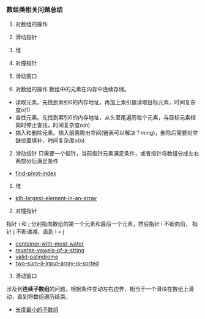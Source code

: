 ### 数组类相关问题总结
1. 对数组的操作
2. 滑动指针
1. 堆
2. 对撞指针
3. 滑动窗口

1. 对数组的操作
数组中的元素在内存中连续存储。

- 读取元素。先找到索引0的内存地址，再加上索引值读取目标元素，时间复杂度o(1)
- 查找元素。先找到索引0的内存地址，从头至尾遍历每个元素，与目标元素相同时停止查找，时间复杂度o(n)
- 插入和删除元素。插入前需腾出空间(链表可以解决？ming)，删除后需要对空缺位置填补，时间复杂度o(n)

2. 滑动指针
只需要一个指针，当前指针元素满足条件，或者指针将数组分成左右两部分后满足条件
- [find-pivot-index](https://leetcode-cn.com/problems/find-pivot-index/)

1. 堆
- [kth-largest-element-in-an-array](https://leetcode-cn.com/problems/kth-largest-element-in-an-array/)


2. 对撞指针

指针 i 和 j 分别指向数组的第一个元素和最后一个元素，然后指针 i 不断向前， 指针 j 不断递减，直到 i = j
- [container-with-most-water](https://leetcode-cn.com/problems/container-with-most-water/)
- [reverse-vowels-of-a-string](https://leetcode-cn.com/problems/reverse-vowels-of-a-string/)
- [valid-palindrome](https://leetcode-cn.com/problems/valid-palindrome/)
- [two-sum-ii-input-array-is-sorted](https://leetcode-cn.com/problems/two-sum-ii-input-array-is-sorted/)

3. 滑动窗口

涉及到**连续子数组**的问题，根据条件变动左右边界，相当于一个滑块在数组上滑动，直到将数组遍历结束。

- [长度最小的子数组](https://leetcode-cn.com/problems/minimum-size-subarray-sum/)